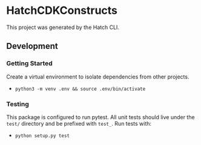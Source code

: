 # HatchCDKConstructs
This project was generated by the Hatch CLI.

## Development

### Getting Started
Create a virtual environment to isolate dependencies from other projects.
* `python3 -m venv .env && source .env/bin/activate`

### Testing
This package is configured to run pytest. All unit tests should live under the `test/` directory and be prefixed with
`test_`.
Run tests with:
* `python setup.py test`